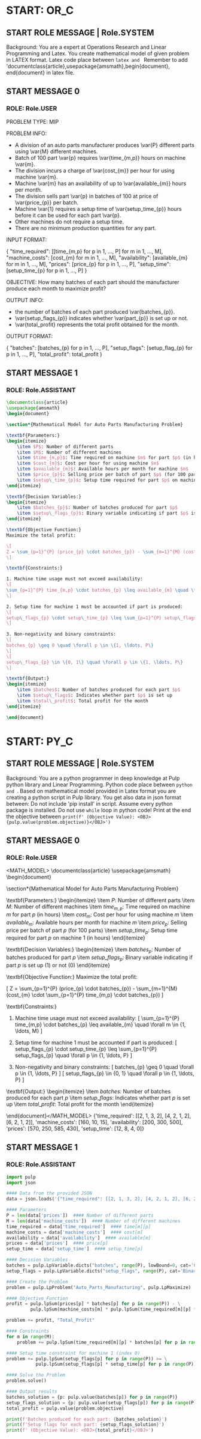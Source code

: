 # START: OR_C 
## START ROLE MESSAGE | Role.SYSTEM 
Background: You are a expert at Operations Research and Linear Programming and Latex. You create mathematical model of given problem in LATEX format. Latex code place between ```latex and ``` Remember to add 'documentclass{article},usepackage{amsmath},begin{document}, end{document} in latex file. 
## START MESSAGE 0 
### ROLE: Role.USER
<DESCRIPTION>
PROBLEM TYPE: MIP

PROBLEM INFO:

- A division of an auto parts manufacturer produces \var{P} different parts using \var{M} different machines.
- Batch of 100 part \var{p} requires \var{time_{m,p}} hours on machine \var{m}.
- The division incurs a charge of \var{cost_{m}} per hour for using machine \var{m}.
- Machine \var{m} has an availability of up to \var{available_{m}} hours per month.
- The division sells part \var{p} in batches of 100 at price of \var{price_{p}} per batch.
- Machine \var{1} requires a setup time of \var{setup_time_{p}} hours before it can be used for each part \var{p}.
- Other machines do not require a setup time.
- There are no minimum production quantities for any part.

INPUT FORMAT: 

{
    "time_required": [[time_{m,p} for p in 1, ..., P] for m in 1, ..., M],
    "machine_costs": [cost_{m} for m in 1, ..., M],
    "availability": [available_{m} for m in 1, ..., M],
    "prices": [price_{p} for p in 1, ..., P],
    "setup_time": [setup_time_{p} for p in 1, ..., P]
}

OBJECTIVE: How many batches of each part should the manufacturer produce each month to maximize profit?

OUTPUT INFO:

- the number of batches of each part produced \var{batches_{p}}.
- \var{setup_flags_{p}} indicates whether \var{part_{p}} is set up or not.
- \var{total_profit} represents the total profit obtained for the month.

OUTPUT FORMAT:

{
    "batches": [batches_{p} for p in 1, ..., P],
    "setup_flags": [setup_flag_{p} for p in 1, ..., P],
    "total_profit": total_profit
}
</DESCRIPTION>


## START MESSAGE 1 
### ROLE: Role.ASSISTANT
```latex
\documentclass{article}
\usepackage{amsmath}
\begin{document}

\section*{Mathematical Model for Auto Parts Manufacturing Problem}

\textbf{Parameters:}
\begin{itemize}
    \item $P$: Number of different parts
    \item $M$: Number of different machines
    \item $time_{m,p}$: Time required on machine $m$ for part $p$ (in hours)
    \item $cost_{m}$: Cost per hour for using machine $m$
    \item $available_{m}$: Available hours per month for machine $m$
    \item $price_{p}$: Selling price per batch of part $p$ (for 100 parts)
    \item $setup\_time_{p}$: Setup time required for part $p$ on machine 1 (in hours)
\end{itemize}

\textbf{Decision Variables:}
\begin{itemize}
    \item $batches_{p}$: Number of batches produced for part $p$
    \item $setup\_flags_{p}$: Binary variable indicating if part $p$ is set up (1) or not (0)
\end{itemize}

\textbf{Objective Function:}
Maximize the total profit:

\[
Z = \sum_{p=1}^{P} (price_{p} \cdot batches_{p}) - \sum_{m=1}^{M} (cost_{m} \cdot \sum_{p=1}^{P} time_{m,p} \cdot batches_{p})
\]

\textbf{Constraints:}

1. Machine time usage must not exceed availability:
\[
\sum_{p=1}^{P} time_{m,p} \cdot batches_{p} \leq available_{m} \quad \forall m \in \{1, \ldots, M\}
\]

2. Setup time for machine 1 must be accounted if part is produced:
\[
setup\_flags_{p} \cdot setup\_time_{p} \leq \sum_{p=1}^{P} setup\_flags_{p} \quad \forall p \in \{1, \ldots, P\}
\]

3. Non-negativity and binary constraints:
\[
batches_{p} \geq 0 \quad \forall p \in \{1, \ldots, P\}
\]
\[
setup\_flags_{p} \in \{0, 1\} \quad \forall p \in \{1, \ldots, P\}
\]

\textbf{Output:}
\begin{itemize}
    \item $batches$: Number of batches produced for each part $p$
    \item $setup\_flags$: Indicates whether part $p$ is set up
    \item $total\_profit$: Total profit for the month
\end{itemize}

\end{document}
```

# START: PY_C 
## START ROLE MESSAGE | Role.SYSTEM 
Background: You are a python programmer in deep knowledge at Pulp python library and Linear Programming. Python code place between ```python and ```. Based on mathematical model provided in Latex format you are creating a python script in Pulp library. You get also data in json format between: <DATA></DATA> Do not include 'pip install' in script. Assume every python package is installed. Do not use `while` loop in python code! Print at the end the objective between <OBJ></OBJ> `print(f' (Objective Value): <OBJ>{pulp.value(problem.objective)}</OBJ>')` 
## START MESSAGE 0 
### ROLE: Role.USER
<MATH_MODEL>
\documentclass{article}
\usepackage{amsmath}
\begin{document}

\section*{Mathematical Model for Auto Parts Manufacturing Problem}

\textbf{Parameters:}
\begin{itemize}
    \item $P$: Number of different parts
    \item $M$: Number of different machines
    \item $time_{m,p}$: Time required on machine $m$ for part $p$ (in hours)
    \item $cost_{m}$: Cost per hour for using machine $m$
    \item $available_{m}$: Available hours per month for machine $m$
    \item $price_{p}$: Selling price per batch of part $p$ (for 100 parts)
    \item $setup\_time_{p}$: Setup time required for part $p$ on machine 1 (in hours)
\end{itemize}

\textbf{Decision Variables:}
\begin{itemize}
    \item $batches_{p}$: Number of batches produced for part $p$
    \item $setup\_flags_{p}$: Binary variable indicating if part $p$ is set up (1) or not (0)
\end{itemize}

\textbf{Objective Function:}
Maximize the total profit:

\[
Z = \sum_{p=1}^{P} (price_{p} \cdot batches_{p}) - \sum_{m=1}^{M} (cost_{m} \cdot \sum_{p=1}^{P} time_{m,p} \cdot batches_{p})
\]

\textbf{Constraints:}

1. Machine time usage must not exceed availability:
\[
\sum_{p=1}^{P} time_{m,p} \cdot batches_{p} \leq available_{m} \quad \forall m \in \{1, \ldots, M\}
\]

2. Setup time for machine 1 must be accounted if part is produced:
\[
setup\_flags_{p} \cdot setup\_time_{p} \leq \sum_{p=1}^{P} setup\_flags_{p} \quad \forall p \in \{1, \ldots, P\}
\]

3. Non-negativity and binary constraints:
\[
batches_{p} \geq 0 \quad \forall p \in \{1, \ldots, P\}
\]
\[
setup\_flags_{p} \in \{0, 1\} \quad \forall p \in \{1, \ldots, P\}
\]

\textbf{Output:}
\begin{itemize}
    \item $batches$: Number of batches produced for each part $p$
    \item $setup\_flags$: Indicates whether part $p$ is set up
    \item $total\_profit$: Total profit for the month
\end{itemize}

\end{document}</MATH_MODEL>
<DATA>
{'time_required': [[2, 1, 3, 2], [4, 2, 1, 2], [6, 2, 1, 2]], 'machine_costs': [160, 10, 15], 'availability': [200, 300, 500], 'prices': [570, 250, 585, 430], 'setup_time': [12, 8, 4, 0]}</DATA>


## START MESSAGE 1 
### ROLE: Role.ASSISTANT
```python
import pulp
import json

#### Data from the provided JSON
data = json.loads('{"time_required": [[2, 1, 3, 2], [4, 2, 1, 2], [6, 2, 1, 2]], "machine_costs": [160, 10, 15], "availability": [200, 300, 500], "prices": [570, 250, 585, 430], "setup_time": [12, 8, 4, 0]}')

#### Parameters
P = len(data['prices'])  #### Number of different parts
M = len(data['machine_costs'])  #### Number of different machines
time_required = data['time_required']  #### time[m][p]
machine_costs = data['machine_costs']  #### cost[m]
availability = data['availability']  #### available[m]
prices = data['prices']  #### price[p]
setup_time = data['setup_time']  #### setup_time[p]

#### Decision Variables
batches = pulp.LpVariable.dicts("batches", range(P), lowBound=0, cat='Continuous')
setup_flags = pulp.LpVariable.dicts("setup_flags", range(P), cat='Binary')

#### Create the Problem
problem = pulp.LpProblem("Auto_Parts_Manufacturing", pulp.LpMaximize)

#### Objective Function
profit = pulp.lpSum(prices[p] * batches[p] for p in range(P)) - \
         pulp.lpSum(machine_costs[m] * pulp.lpSum(time_required[m][p] * batches[p] for p in range(P)) for m in range(M))

problem += profit, "Total_Profit"

#### Constraints
for m in range(M):
    problem += pulp.lpSum(time_required[m][p] * batches[p] for p in range(P)) <= availability[m], f"Machine_Availability_{m}"

#### Setup time constraint for machine 1 (index 0)
problem += pulp.lpSum(setup_flags[p] for p in range(P)) >= \
           pulp.lpSum(setup_flags[p] * setup_time[p] for p in range(P)), "Setup_Time_Constraint"

#### Solve the Problem
problem.solve()

#### Output results
batches_solution = {p: pulp.value(batches[p]) for p in range(P)}
setup_flags_solution = {p: pulp.value(setup_flags[p]) for p in range(P)}
total_profit = pulp.value(problem.objective)

print(f'Batches produced for each part: {batches_solution}')
print(f'Setup flags for each part: {setup_flags_solution}')
print(f' (Objective Value): <OBJ>{total_profit}</OBJ>')
```

